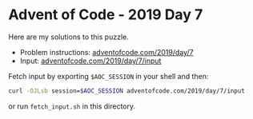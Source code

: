 # Advent of Code - 2019 Day 7
Here are my solutions to this puzzle.

* Problem instructions: [adventofcode.com/2019/day/7](https://adventofcode.com/2019/day/7)
* Input: [adventofcode.com/2019/day/7/input](https://adventofcode.com/2019/day/7/input)

Fetch input by exporting `$AOC_SESSION` in your shell and then:
```bash
curl -OJLsb session=$AOC_SESSION adventofcode.com/2019/day/7/input
```

or run `fetch_input.sh` in this directory.
